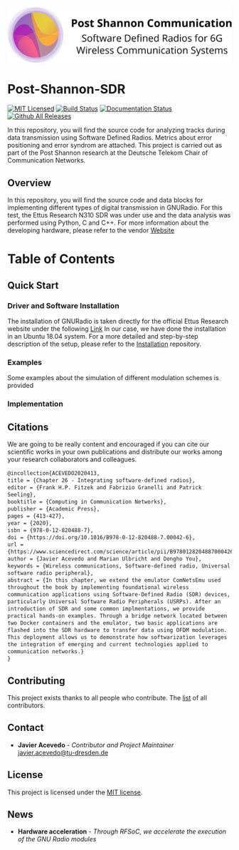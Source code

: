 <p align="center">
<img alt="PostSahnnon_SDR" src="https://github.com/jracevedob/Post-Shannon-SDR/blob/main/Logo/LogoSDR.png" width="800">
</p>

# Post-Shannon-SDR

[![MIT Licensed](https://img.shields.io/github/license/jracevedob/Post-Shannon-SDR)](https://github.com/jracevedob/Post-Shannon-SDR/blob/main/LICENSE)
[![Build Status](https://github.com//jracevedob/Post-Shannon-SDR/actions/workflows/build.yml/badge.svg)](https://github.com//jracevedob/Post-Shannon-SDR/actions)
[![Documentation Status](https://readthedocs.org/projects/post-shannon-sdr/builds/14416688/)](https://github.com/jracevedob/Post-Shannon-SDR/wiki)
[![Github All Releases](https://img.shields.io/github/downloads/jracevedob/Post-Shannon-SDR/total.svg)]()



In this repository, you will find the source code for analyzing tracks during data transmission using Software Defined Radios. Metrics about error positioning and error syndrom are attached. This project is carried out as part of the  Post Shannon research at the Deutsche Telekom Chair of Communication Networks.

## Overview

In this repository, you will find the source code and data blocks for implementing different types of digital transmission in GNURadio.
For this test, the Ettus Research N310 SDR was under use and the data analysis was performed using Python, C and C++. For more information about the developing hardware, please refer to the vendor [Website](https://kb.ettus.com/N300/N310)

# Table of Contents
## Quick Start

### Driver and Software Installation
The installation of GNURadio is taken directly for the official Ettus Research website under the following [Link](
https://kb.ettus.com/Building_and_Installing_the_USRP_Open-Source_Toolchain_(UHD_and_GNU_Radio)_on_Linux)
In our case, we have done the installation in an Ubuntu 18.04 system. For a more detailed and step-by-step description of the setup,
please refer to the [Installation](./Installation) repository.

### Examples

Some examples about the simulation of different modulation schemes is provided
### Implementation


## Citations
We are going to be really content and encouraged if you can cite our scientific works in your own publications 
and distribute our works among your research collaborators and colleagues.

```
@incollection{ACEVEDO2020413,
title = {Chapter 26 - Integrating software-defined radios},
editor = {Frank H.P. Fitzek and Fabrizio Granelli and Patrick Seeling},
booktitle = {Computing in Communication Networks},
publisher = {Academic Press},
pages = {413-427},
year = {2020},
isbn = {978-0-12-820488-7},
doi = {https://doi.org/10.1016/B978-0-12-820488-7.00042-6},
url = {https://www.sciencedirect.com/science/article/pii/B9780128204887000426},
author = {Javier Acevedo and Marian Ulbricht and Dongho You},
keywords = {Wireless communications, Software-defined radio, Universal software radio peripheral},
abstract = {In this chapter, we extend the emulator ComNetsEmu used throughout the book by implementing foundational wireless communication applications using Software-Defined Radio (SDR) devices, particularly Universal Software Radio Peripherals (USRPs). After an introduction of SDR and some common implmentations, we provide practical hands-on examples. Through a bridge network located between two Docker containers and the emulator, two basic applications are flashed into the SDR hardware to transfer data using OFDM modulation. This deployment allows us to demonstrate how softwarization leverages the integration of emerging and current technologies applied to communication networks.}
}
```

## Contributing

This project exists thanks to all people who contribute.
The [list](./CONTRIBUTORS) of all contributors.


## Contact

* **Javier Acevedo** - *Contributor and Project Maintainer* javier.acevedo@tu-dresden.de


## License

This project is licensed under the [MIT license](./LICENSE).

## News

* **Hardware acceleration** - *Through RFSoC, we accelerate the execution of the GNU Radio modules*

